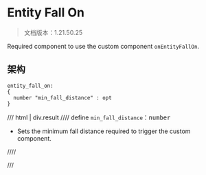 # Entity Fall On

> 文档版本：1.21.50.25

Required component to use the custom component `onEntityFallOn`.

## 架构

```mcschema
entity_fall_on:
{
  number "min_fall_distance" : opt
}

```

/// html | div.result
//// define
`min_fall_distance`：<samp>number</samp>

- Sets the minimum fall distance required to trigger the custom component.


////


///

